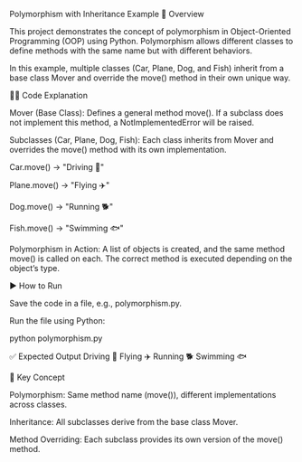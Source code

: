 Polymorphism with Inheritance Example
📌 Overview

This project demonstrates the concept of polymorphism in Object-Oriented Programming (OOP) using Python.
Polymorphism allows different classes to define methods with the same name but with different behaviors.

In this example, multiple classes (Car, Plane, Dog, and Fish) inherit from a base class Mover and override the move() method in their own unique way.

🧑‍💻 Code Explanation

Mover (Base Class):
Defines a general method move(). If a subclass does not implement this method, a NotImplementedError will be raised.

Subclasses (Car, Plane, Dog, Fish):
Each class inherits from Mover and overrides the move() method with its own implementation.

Car.move() → "Driving 🚗"

Plane.move() → "Flying ✈️"

Dog.move() → "Running 🐕"

Fish.move() → "Swimming 🐟"

Polymorphism in Action:
A list of objects is created, and the same method move() is called on each. The correct method is executed depending on the object’s type.

▶️ How to Run

Save the code in a file, e.g., polymorphism.py.

Run the file using Python:

python polymorphism.py

✅ Expected Output
Driving 🚗
Flying ✈️
Running 🐕
Swimming 🐟

🎯 Key Concept

Polymorphism: Same method name (move()), different implementations across classes.

Inheritance: All subclasses derive from the base class Mover.

Method Overriding: Each subclass provides its own version of the move() method.
